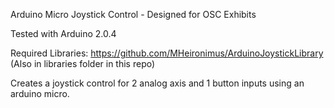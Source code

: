Arduino Micro Joystick Control - Designed for OSC Exhibits

Tested with Arduino 2.0.4

Required Libraries: https://github.com/MHeironimus/ArduinoJoystickLibrary (Also in libraries folder in this repo)

Creates a joystick control for 2 analog axis and 1 button inputs using an arduino
micro.
